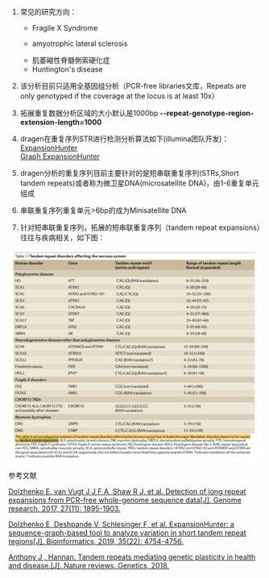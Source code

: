 1. 常见的研究方向：

    * Fragile X Syndrome

    * amyotrophic lateral sclerosis
    
    + 肌萎縮性脊髓側索硬化症

    * Huntington's disease

2. 该分析目前只适用全基因组分析（PCR-free libraries文库，Repeats are only genotyped if the coverage at the locus is at least 10x）


3. 拓展重复数据分析区域的大小默认是1000bp **--repeat-genotype-region-extension-length=1000**

4. dragen在重复序列STR进行检测分析算法如下(illumina团队开发)：<br>
   [ExpansionHunter](http://www.genome.org/cgi/doi/10.1101/gr.225672.117) <br>
   [Graph ExpansionHunter](https://doi.org/10.1101/572545) <br>
   
5. dragen分析的重复序列目前主要针对的是短串联重复序列(STRs,Short tandem repeats)或者称为微卫星DNA(microsatellite DNA)，由1-6重复单元组成<br>

6. 串联重复序列重复单元>6bp的成为Minisatellite DNA

7. 针对短串联重复序列，拓展的短串联重复序列（tandem repeat expansions）往往与疾病相关，如下图：

![STR](./STR.png)



参考文献

[Dolzhenko E, van Vugt J J F A, Shaw R J, et al. Detection of long repeat expansions from PCR-free whole-genome sequence data[J]. Genome research, 2017, 27(11): 1895-1903.](http://www.genome.org/cgi/doi/10.1101/gr.225672.117)

[Dolzhenko E, Deshpande V, Schlesinger F, et al. ExpansionHunter: a sequence-graph-based tool to analyze variation in short tandem repeat regions[J]. Bioinformatics, 2019, 35(22): 4754-4756.](https://academic.oup.com/bioinformatics/article/35/22/4754/5499079)

[Anthony J , Hannan. Tandem repeats mediating genetic plasticity in health and disease.[J]. Nature reviews. Genetics, 2018.](https://www.nature.com/articles/nrg.2017.115)